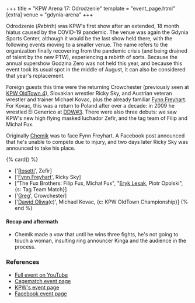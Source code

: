 +++
title = "KPW Arena 17: Odrodzenie"
template = "event_page.html"
[extra]
venue = "gdynia-arena"
+++

Odrodzenie (_Rebirth_) was KPW's first show after an extended, 18 month hiatus caused by the COVID-19 pandemic. The venue was again the Gdynia Sports Center,
although it would be the last show held there, with the following events moving to a smaller venue. The name refers to the organization finally recovering from the pandemic crisis (and being drained of talent by the new PTW), experiencing a rebirth of sorts.
Because the annual supershow Godzina Zero was not held this year, and because this event took its usual spot in the middle of August, it can also be considered that year's replacement.

Foreign guests this time were the returning Crowchester (previously seen at [KPW OldTown 4](@/e/kpw/2019-07-13-kpw-oldtown-4.md)), Slovakian wrestler Ricky Sky, and Austrian veteran wrestler and trainer Michael Kovac, plus the already familiar [Fynn Freyhart](@/w/fynn-freyhart.md). For Kovac, this was a return to Poland after over a decade: in 2009 he wrestled El Generico at [DDW#3](@/e/ddw/2009-10-24-ddw-3.md).
There were also three debuts: we saw KPW's new high flying masked luchador Zefir, and the tag team of Filip and Michał Fux.

Originally [Chemik](@/w/chemik.md) was to face Fynn Freyhart. A Facebook post announced that he's unable to compete due to injury, and two days later Ricky Sky was announced to take his place.

{% card() %}
- ['[Rosetti](@/w/rosetti.md)', Zefir]
- ['[Fynn Freyhart](@/w/fynn-freyhart.md)', Ricky Sky]
- ["The Fux Brothers: Filip Fux, Michał Fux", "[Eryk Lesak](@/w/eryk-lesak.md), Piotr
    Opolski", {s: Tag Team Match}]
- ['[Greg](@/w/greg.md)', Crowchester]
- ['[Dawid Oliwa](@/w/dawid-oliwa.md)(c)', Michael Kovac, {c: KPW OldTown Championship}]
{% end %}

#### Recap and aftermath

* Chemik made a vow that until he wins three fights, he's not going to touch a woman, insulting ring announcer Kinga and the audience in the process.

### References

* [Full event on YouTube](https://www.youtube.com/watch?v=jmoffsimwUk)
* [Cagematch event page](https://www.cagematch.net/?id=1&nr=321394)
* [KPW's event page](https://kpwrestling.pl/events/kpw-arena-17/)
* [Facebook event page](https://www.facebook.com/events/4396239843739632/)
